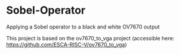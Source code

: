 # Sobel-Operator
Applying a Sobel operator to a black and white OV7670 output

This project is based on the ov7670_to_vga project (accessible here: https://github.com/ESCA-RISC-V/ov7670_to_vga)
